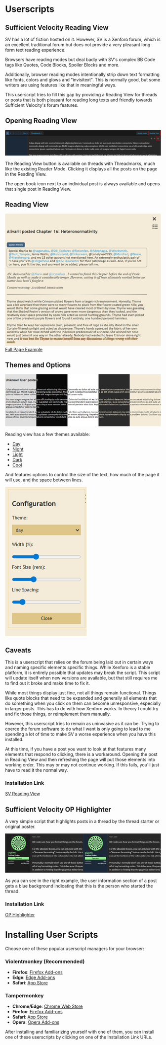 # Userscripts

## Sufficient Velocity Reading View

SV has a lot of fiction hosted on it. However, SV is a Xenforo forum, which is an excellent traditional forum but does not provide a very pleasant long-form text reading experience.

Browsers have reading modes but deal badly with SV's complex BB Code tags like Quotes, Code Blocks, Spoiler Blocks and more.

Additionally, browser reading modes intentionally strip down text formatting like fonts, colors and glows and "invisitext". This is normally good, but some writers are using features like that in meaningful ways.

This userscript tries to fill this gap by providing a Reading View for threads or posts that is both pleasant for reading long texts and friendly towards Sufficient Velocity's forum features.

## Opening Reading View

![An image of a post on a forum. Above and next to the post two buttons have been highlighted with red squares.](readme-assets/buttons.png)

The Reading View button is available on threads with Threadmarks, much like the existing Reader Mode. Clicking it displays all the posts on the page in the Reading View.

The open book icon next to an individual post is always available and opens that single post in Reading View.

## Reading View

![An image of an SV story chapter displayed in Reading View](readme-assets/example.png)
[Full Page Example](readme-assets/example-full.png)

## Themes and Options

![An image of a text displayed with various color schemes.](readme-assets/themes.png)

Reading view has a few themes available:

- [Day](readme-assets/day.png)
- [Night](readme-assets/night.png)
- [Light](readme-assets/light.png)
- [Dark](readme-assets/dark.png)
- [Cool](readme-assets/cool.png)

And features options to control the size of the text, how much of the page it will use, and the space between lines.

![An image of an options panel displaying a dropdown and various sliders that control the options.](readme-assets/options.png)

## Caveats

This is a userscript that relies on the forum being laid out in certain ways and naming specific elements specific things. While Xenforo is a stable platform, it is entirely possible that updates may break the script. This script will update itself when new versions are available, but that still requires me to find out it broke and make time to fix it.

While most things display just fine, not all things remain functional. Things like quote blocks that need to be expanded and generally all elements that do something when you click on them can become unresponsive, especially in larger posts. This has to do with how Xenforo works. In theory I could try and fix those things, or reimplement them manually.

However, this userscript tries to remain as uninvasive as it can be. Trying to coerce the forum software to do what I want is only going to lead to me spending a lot of time to make SV a worse experience when you have this installed.

At this time, if you have a post you want to look at that features many elements that respond to clicking, there is a workaround. Opening the post in Reading View and then refreshing the page will put those elements into working order. This may or may not continue working. If this fails, you'll just have to read it the normal way.

### Installation Link

[SV Reading View](https://github.com/Stefan-v-Oudenaarden/Userscripts/raw/refs/heads/main/Sufficient%20Velocity/SV%20Readermode/sv-readingview.user.js)

## Sufficient Velocity OP Highlighter

A very simple script that highlights posts in a thread by the thread starter or original poster.

![Two images side by side. Both show an example of a forum post. The image on the right has a blue background instead of a black background around the user's avatar, name and other identifying information.](readme-assets/highlight-example.png)

As you can see in the right example, the user information section of a post gets a blue background indicating that this is the person who started the thread.

### Installation Link

[OP Highlighter](https://github.com/Stefan-v-Oudenaarden/Userscripts/raw/refs/heads/main/Sufficient%20Velocity/SV%20OP%20Highlighting/sv-op-highlighting.user.js)

# Installing User Scripts

Choose one of these popular userscript managers for your browser:

### Violentmonkey (Recommended)

- **Firefox**: [Firefox Add-ons](https://addons.mozilla.org/en-US/firefox/addon/violentmonkey/)
- **Edge**: [Edge Add-ons](https://microsoftedge.microsoft.com/addons/detail/violentmonkey/eeagobfjdenkkddmbclomhiblgggliao)
- **Safari**: [App Store](https://apps.apple.com/us/app/violentmonkey-for-safari/id1552168677)

### Tampermonkey

- **Chrome/Edge**: [Chrome Web Store](https://chrome.google.com/webstore/detail/tampermonkey/dhdgffkkebhmkfjojejmpbldmpobfkfo)
- **Firefox**: [Firefox Add-ons](https://addons.mozilla.org/en-US/firefox/addon/tampermonkey/)
- **Safari**: [App Store](https://apps.apple.com/us/app/tampermonkey/id1482490089)
- **Opera**: [Opera Add-ons](https://addons.opera.com/en/extensions/details/tampermonkey-beta/)

After installing and familiarizing yourself with one of them, you can install one of these userscripts by clicking on one of the Installation Link URLs.

